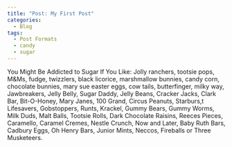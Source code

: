 ```yaml
---
title: "Post: My First Post"
categories:
  - Blog
tags:
  - Post Formats
  - candy
  - sugar
---
```




You Might Be Addicted to Sugar If You Like: Jolly ranchers, tootsie pops, M&Ms, fudge, twizzlers, black licorice, marshmallow bunnies, candy corn, chocolate bunnies, mary sue easter eggs, cow tails, butterfinger, milky way, Jawbreakers, Jelly Belly, Sugar Daddy, Jelly Beans, Cracker Jacks, Clark Bar, Bit-O-Honey, Mary Janes, 100 Grand, Circus Peanuts, Starburs,t Lifesavers, Gobstoppers, Runts, Krackel, Gummy Bears, Gummy Worms, Milk Duds, Malt Balls, Tootsie Rolls, Dark Chocolate Raisins, Reeces Pieces, Caramello, Caramel Cremes, Nestle Crunch, Now and Later, Baby Ruth Bars, Cadbury Eggs, Oh Henry Bars, Junior Mints, Neccos, Fireballs or Three Musketeers.
